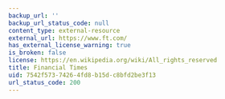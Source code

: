 ```yaml
---
backup_url: ''
backup_url_status_code: null
content_type: external-resource
external_url: https://www.ft.com/
has_external_license_warning: true
is_broken: false
license: https://en.wikipedia.org/wiki/All_rights_reserved
title: Financial Times
uid: 7542f573-7426-4fd8-b15d-c8bfd2be3f13
url_status_code: 200
---
```

